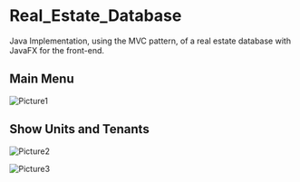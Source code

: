 # Real_Estate_Database
Java Implementation, using the MVC pattern, of a real estate database with JavaFX for the front-end.

## Main Menu

![Picture1](https://github.com/Pablo-Arevalo-Escobar/Real_Estate_Database/assets/63361048/8fb7404e-623c-4889-8c51-51c7ce6f5d33)


## Show Units and Tenants

![Picture2](https://github.com/Pablo-Arevalo-Escobar/Real_Estate_Database/assets/63361048/f017a7d7-ab32-46f5-8d4e-d745cfeaf612)


![Picture3](https://github.com/Pablo-Arevalo-Escobar/Real_Estate_Database/assets/63361048/f4267f6b-fd1d-42a9-a3b5-8ff538e3cc84)
